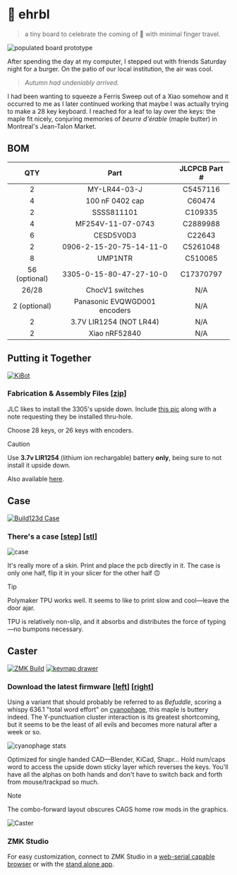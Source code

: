 # 🍁 ehrbl

> a tiny board to celebrate the coming of 🍂 with minimal finger travel.

![populated board prototype](.images/render_14_small.webp)

After spending the day at my computer, I stepped out with friends Saturday night
for a burger. On the patio of our local institution, the air was
cool.

> _Autumn had undeniably arrived._

I had been wanting to squeeze a Ferris Sweep out of a Xiao somehow and it
occurred to me as I later continued working that maybe I was actually trying to
make a 28 key keyboard. I reached for a leaf to lay over the keys: the maple fit
nicely, conjuring memories of _beurre d'érable_ (maple butter) in Montreal's
Jean-Talon Market.

## BOM

|      QTY      |             Part             | JLCPCB Part # |
| :-----------: | :--------------------------: | :-----------: |
|       2       |         MY-LR44-03-J         |   C5457116    |
|       4       |       100 nF 0402 cap        |    C60474     |
|       2       |          SSSS811101          |    C109335    |
|       4       |      MF254V-11-07-0743       |   C2889988    |
|       6       |          CESD5V0D3           |    C22643     |
|       2       |   0906-2-15-20-75-14-11-0    |   C5261048    |
|       8       |           UMP1NTR            |    C510065    |
| 56 (optional) |   3305-0-15-80-47-27-10-0    |   C17370797   |
|     26/28     |       ChocV1 switches        |      N/A      |
| 2 (optional)  | Panasonic EVQWGD001 encoders |      N/A      |
|       2       |   3.7V LIR1254 (NOT LR44)    |      N/A      |
|       2       |        Xiao nRF52840         |      N/A      |

## Putting it Together

[![KiBot](https://github.com/willpuckett/ehrbl/actions/workflows/kibot.yml/badge.svg)](https://github.com/willpuckett/ehrbl/actions/workflows/kibot.yml)

### Fabrication & Assembly Files [[zip](https://github.com/willpuckett/ehrbl/releases/latest/download/jlcpcb.zip)]

JLC likes to install the 3305's upside down. Include
[this pic](.images/3305-installation.png) along with a note requesting they be
installed thru-hole.

Choose 28 keys, or 26 keys with encoders.

> [!CAUTION]
> Use **3.7v LIR1254** (lithium ion rechargable) battery **only**, being sure to
> not install it upside down.

Also available [here](https://octule.com/listing/1842166746/ehrbl).

## Case

[![Build123d Case](https://github.com/willpuckett/ehrbl/actions/workflows/case.yml/badge.svg)](https://github.com/willpuckett/ehrbl/actions/workflows/case.yml)

### There's a case [[step](https://github.com/willpuckett/ehrbl/releases/latest/download/case.step)] [[stl](https://github.com/willpuckett/ehrbl/releases/latest/download/case.step)]

![case](.images/case.png)

It's really more of a skin. Print and place the pcb directly in it. The case is
only one half, flip it in your slicer for the other half 🙃

> [!TIP]
> Polymaker TPU works well. It seems to like to print slow and cool—leave the
> door ajar.

TPU is relatively non-slip, and it absorbs and distributes the force of
typing—no bumpons necessary.

## Caster

[![ZMK Build](https://github.com/willpuckett/ehrbl/actions/workflows/zmk.yml/badge.svg)](https://github.com/willpuckett/ehrbl/actions/workflows/zmk.yml)
[![keymap drawer](https://github.com/willpuckett/ehrbl/actions/workflows/keymap.yml/badge.svg)](https://github.com/willpuckett/ehrbl/actions/workflows/keymap.yml)

### Download the latest firmware [[left](https://github.com/willpuckett/ehrbl/releases/latest/download/caster_left.uf2)] [[right](https://github.com/willpuckett/ehrbl/releases/latest/download/caster_right.uf2)]

Using a variant that should probably be referred to as _Befuddle_, scoring a
whispy 636.1 "total word effort" on
[cyanophage](https://cyanophage.github.io/playground.html?layout=bfdl%2F%3Bpouyjcstrx-naihqvwgm%5C%3Dk%2C.%27ze&mode=ergo&lan=english), this maple is buttery indeed. The Y-punctuation cluster interaction is its greatest shortcoming, but it seems
to be the least of all evils and becomes more natural after a week or so.

![cyanophage stats](.images/cyanophage.png)

Optimized for single handed CAD—Blender, KiCad, Shapr... Hold num/caps word to access the upside down sticky layer which reverses the keys. You'll have all the alphas on both hands and don't have to switch back and forth from mouse/trackpad so much.

> [!NOTE]
> The combo-forward layout obscures CAGS home row mods in the graphics.

![Caster](.images/keymap_caster.svg)

### ZMK Studio

For easy customization, connect to ZMK Studio in a
[web-serial capable browser](https://zmk.studio) or with the
[stand alone app](https://github.com/zmkfirmware/zmk-studio/releases/latest).